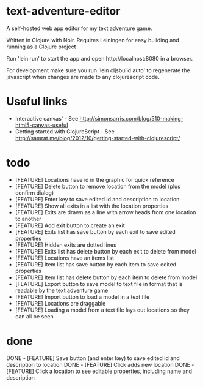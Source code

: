 text-adventure-editor
=====================

A self-hosted web app editor for my text adventure game.

Written in Clojure with Noir. Requires Leiningen for easy building and running as a Clojure project

Run 'lein run' to start the app and open http://localhost:8080 in a browser.

For development make sure you run 'lein cljsbuild auto' to regenerate the javascript when 
changes are made to any clojurescript code.

Useful links
============

- Interactive canvas' - See http://simonsarris.com/blog/510-making-html5-canvas-useful
- Getting started with ClojureScript - See http://samrat.me/blog/2012/10/getting-started-with-clojurescript/

todo
====

- [FEATURE] Locations have id in the graphic for quick reference
- [FEATURE] Delete button to remove location from the model (plus confirm dialog)
- [FEATURE] Enter key to save edited id and description to location
- [FEATURE] Show all exits in a list with the location properties
- [FEATURE] Exits are drawn as a line with arrow heads from one location to another
- [FEATURE] Add exit button to create an exit
- [FEATURE] Exits list has save button by each exit to save edited properties
- [FEATURE] Hidden exits are dotted lines
- [FEATURE] Exits list has delete button by each exit to delete from model
- [FEATURE] Locations have an items list
- [FEATURE] Item list has save button by each item to save edited properties
- [FEATURE] Item list has delete button by each item to delete from model
- [FEATURE] Export button to save model to text file in format that is readable by the text adventure game
- [FEATURE] Import button to load a model in a text file
- [FEATURE] Locations are draggable 
- [FEATURE] Loading a model from a text file lays out locations so they can all be seen

done
====

DONE - [FEATURE] Save button (and enter key) to save edited id and description to location
DONE - [FEATURE] Click adds new location
DONE - [FEATURE] Click a location to see editable properties, including name and description
